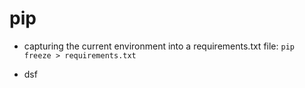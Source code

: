 # pip
- capturing the current environment into a requirements.txt file:
  `pip freeze > requirements.txt`
  
- dsf